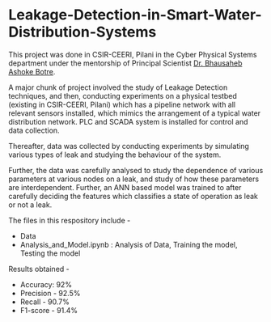 # Leakage-Detection-in-Smart-Water-Distribution-Systems

This project was done in CSIR-CEERI, Pilani in the Cyber Physical Systems department under the mentorship of Principal Scientist [Dr. Bhausaheb Ashoke Botre](https://www.ceeri.res.in/profiles/bhausaheb-ashok-botre/). 

A major chunk of project involved the study of Leakage Detection techniques, and then, conducting experiments on a physical testbed (existing in CSIR-CEERI, Pilani) which has a pipeline network with all relevant sensors installed, which mimics the arrangement of a typical water distribution network. PLC and SCADA system is installed for control and data collection.

Thereafter, data was collected by conducting experiments by simulating various types of leak and studying the behaviour of the system.

Further, the data was carefully analysed to study the dependence of various parameters at various nodes on a leak, and study of how these parameters are interdependent. Further, an ANN based model was trained to after carefully deciding the features which classifies a state of operation as leak or not a leak.

The files in this respository include -
- Data
- Analysis_and_Model.ipynb : Analysis of Data, Training the model, Testing the model

Results obtained -
- Accuracy: 92%
- Precision - 92.5%
- Recall - 90.7%
- F1-score - 91.4%
